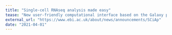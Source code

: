 ```yaml
---
title: "Single-cell RNAseq analysis made easy"
tease: "New user-friendly computational interface based on the Galaxy platform makes single-cell RNA sequencing (scRNA-seq) analysis simple and accessible to everyone"
external_url: "https://www.ebi.ac.uk/about/news/announcements/SCiAp"
date: "2021-04-01"
---
```


